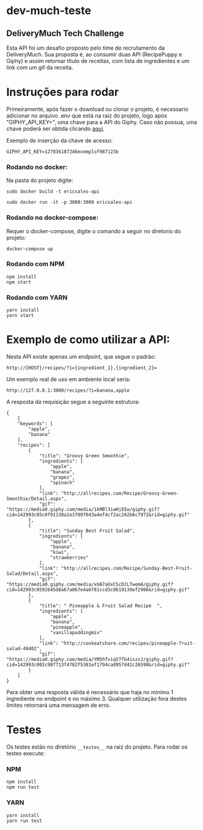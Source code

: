 # dev-much-teste
## DeliveryMuch Tech Challenge
Esta API foi um desafio proposto pelo time de recrutamento da DeliveryMuch. Sua proposta é, ao consumir duas API (RecipePuppy e Giphy) e assim retornar titulo de receitas, com lista de ingredientes e um link com um gif da receita.

# Instruções para rodar
Primeiramente, após fazer o download ou clonar o projeto, é necessario adicionar no arquivo .env que está na raiz do projeto, logo após "GIPHY_API_KEY=", uma chave para a API do Giphy. Caso não possua, uma chave poderá ser obtida clicando [aqui](https://developers.giphy.com/).

Exemplo de inserção da chave de acesso:
```
GIPHY_API_KEY=127836187246exemplof987123b
```

### Rodando no __docker__:
Na pasta do projeto digite:
```
sudo docker build -t ericsales-api
```
```
sudo docker run -it -p 3000:3000 ericsales-api
```

### Rodando no __docker-compose__:
Requer o docker-compose, digite o comando a seguir no diretorio do projeto:
```
docker-compose up
```
### Rodando com NPM
```
npm install
npm start
```
### Rodando com YARN
```
yarn install
yarn start
```
# Exemplo de como utilizar a API:

Nesta API existe apenas um endpoint, que segue o padrão:

``` 
http://{HOST}/recipes/?i={ingredient_1},{ingredient_2}= 
```
Um exemplo real de uso em ambiente local seria:

```
http://127.0.0.1:3000/recipes/?i=banana,apple
```
A resposta da requisição segue a seguinte estrutura:
```
{
    {
    "keywords": [
        "apple",
        "banana"
    ],
    "recipes": [
        {
            "title": "Groovy Green Smoothie",
            "ingredients": [
                "apple",
                "banana",
                "grapes",
                "spinach"
            ],
            "link": "http://allrecipes.com/Recipe/Groovy-Green-Smoothie/Detail.aspx",
            "gif": "https://media0.giphy.com/media/1kMBl3iwHj8Iw/giphy.gif?cid=142993c05c0f91138a1e37097043a4ef4cf2ac242b6c7972&rid=giphy.gif"
        },
        {
            "title": "Sunday Best Fruit Salad",
            "ingredients": [
                "apple",
                "banana",
                "kiwi",
                "strawberries"
            ],
            "link": "http://allrecipes.com/Recipe/Sunday-Best-Fruit-Salad/Detail.aspx",
            "gif": "https://media0.giphy.com/media/xUA7aUxCScDJLTwemA/giphy.gif?cid=142993c0592645d8a67a067e4a6f81ccd3c0b19139ef2966&rid=giphy.gif"
        },
        {
            "title": " Pineapple & Fruit Salad Recipe  ",
            "ingredients": [
                "apple",
                "banana",
                "pineapple",
                "vanillapuddingmix"
            ],
            "link": "http://cookeatshare.com/recipes/pineapple-fruit-salad-49402",
            "gif": "https://media0.giphy.com/media/YMShTviqV7fG4iszxJ/giphy.gif?cid=142993c002c98f713f4782f5381ef1794ca0957d42c26598&rid=giphy.gif"
        }
    ]
}
```
Para obter uma resposta válida é necessário que haja no mínimo 1 ingrediente no endpoint e no máximo 3. Qualquer utilização fora destes limites retornará uma mensagem de erro.

# Testes

Os testes estão no diretório ```__testes__``` na raiz do projeto. Para rodar os testes execute:
### NPM
```
npm install
npm run test
```
### YARN
```
yarn install
yarn run test
```
